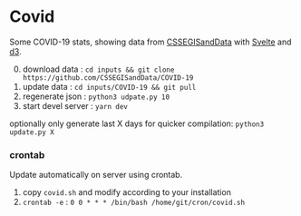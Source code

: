 # Covid

Some COVID-19 stats, showing data from [CSSEGISandData] with [Svelte] and [d3].

0. download data : `cd inputs && git clone https://github.com/CSSEGISandData/COVID-19`
1. update data : `cd inputs/COVID-19 && git pull`
2. regenerate json : `python3 udpate.py 10`
3. start devel server : `yarn dev`

optionally only generate last X days for quicker compilation: `python3 update.py X`


[CSSEGISandData]: https://github.com/CSSEGISandData/COVID-19
[Svelte]: https://svelte.dev/
[d3]: https://d3js.org/

### crontab

Update automatically on server using crontab.

1. copy `covid.sh` and modify according to your installation
2. `crontab -e` : `0 0 * * * /bin/bash /home/git/cron/covid.sh`
